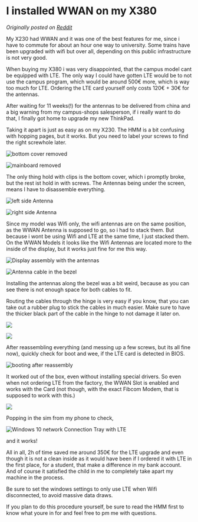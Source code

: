 # I installed WWAN on my X380

*Originally posted on [Reddit](https://www.reddit.com/r/thinkpad/comments/9g08jx/i_installed_wwan_on_my_x380/)*

My X230 had WWAN and it was one of the best features for me, since i have to commute for about an hour one way to university. Some trains have been upgraded with wifi but over all, depending on this public infrastructure is not very good.

When buying my X380 i was very disappointed, that the campus model cant be equipped with LTE. The only way I could have gotten LTE would be to not use the campus program, which would be around 500€ more, which is way too much for LTE. Ordering the LTE card yourself only costs 120€ + 30€ for the antennas.

After waiting for 11 weeks(!) for the antennas to be delivered from china and a big warning from my campus-shops salesperson, if i really want to do that, I finally got home to upgrade my new ThinkPad.

Taking it apart is just as easy as on my X230. The HMM is a bit confusing with hopping pages, but it works. But you need to label your screws to find the right screwhole later.

![bottom cover removed](180915-x380wwan-1.webp)

![mainboard removed](180915-x380wwan-2.webp)

The only thing hold with clips is the bottom cover, which i promptly broke, but the rest ist hold in with screws. The Antennas being under the screen, means I have to disassemble everything.

![left side Antenna](180915-x380wwan-3.webp)

![right side Antenna](180915-x380wwan-4.webp)

Since my model was Wifi only, the wifi antennas are on the same position, as the WWAN Antenna is supposed to go, so i had to stack them. But because i wont be using Wifi and LTE at the same time, I just stacked them. On the WWAN Models it looks like the Wifi Antennas are located more to the inside of the display, but it works just fine for me this way.

![Display assembly with the antennas](180915-x380wwan-5.webp)

![Antenna cable in the bezel](180915-x380wwan-6.webp)

Installing the antennas along the bezel was a bit weird, because as you can see there is not enough space for both cables to fit.

Routing the cables through the hinge is very easy if you know, that you can take out a rubber plug to stick the cables in much easier. Make sure to have the thicker black part of the cable in the hinge to not damage it later on.

![](180915-x380wwan-7.webp)

![](180915-x380wwan-8.webp)

After reassembling everything (and messing up a few screws, but its all fine now), quickly check for boot and wee, if the LTE card is detected in BIOS.

![booting after reassembly](180915-x380wwan-9.webp)

It worked out of the box, even without installing special drivers. So even when not ordering LTE from the factory, the WWAN Slot is enabled and works with the Card (not though, with the exact Fibcom Modem, that is supposed to work with this.)

![](180915-x380wwan-10.webp)

Popping in the sim from my phone to check,

![Windows 10 network Connection Tray with LTE](180915-x380wwwan-11.webp)

and it works!

All in all, 2h of time saved me around 350€ for the LTE upgrade and even though it is not a clean inside as it would have been if I ordered it with LTE in the first place, for a student, that make a difference in my bank account. And of course it satisfied the child in me to completely take apart my machine in the process.

Be sure to set the windows settings to only use LTE when Wifi disconnected, to avoid massive data draws.

If you plan to do this procedure yourself, be sure to read the HMM first to know what youre in for and feel free to pm me with questions.
